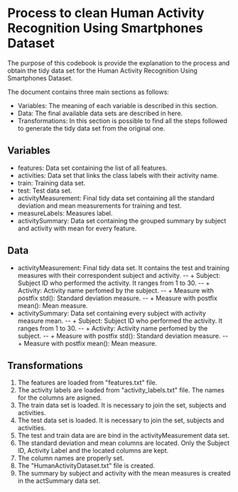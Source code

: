 Process to clean Human Activity Recognition Using Smartphones Dataset 
===============

The purpose of this codebook is provide the explanation to the process and obtain the tidy data set for the Human Activity Recognition Using Smartphones Dataset.

The document contains three main sections as follows:
* Variables: The meaning of each variable is described in this section.
* Data: The final available data sets are described in here.
* Transformations: In this section is possible to find all the steps followed to generate the tidy data set from the original one.

## Variables
* features: Data set containing the list of all features.
* activities: Data set that links the class labels with their activity name.
* train: Training data set.
* test: Test data set.
* activityMeasurement: Final tidy data set containing all the standard deviation and mean measurements for training and test. 
* measureLabels: Measures label.
* activitySummary: Data set containing the grouped summary by subject and activity with mean for every feature.

## Data
* activityMeasurement: Final tidy data set. It contains the test and training measures with their correspondent subject and activity.
-- + Subject: Subject ID who performed the activity. It ranges from 1 to 30.
-- + Activity: Activity name perfomed by the subject.
-- + Measure with postfix std(): Standard deviation measure.
-- + Measure with postfix mean(): Mean measure.
* activitySummary: Data set containing every subject with activity measure mean.
-- + Subject: Subject ID who performed the activity. It ranges from 1 to 30.
-- + Activity: Activity name perfomed by the subject.
-- + Measure with postfix std(): Standard deviation measure.
-- + Measure with postfix mean(): Mean measure.	

## Transformations
1. The features are loaded from "features.txt" file.
2. The activity labels are loaded from "activity_labels.txt" file. The names for the columns are asigned.
3. The train data set is loaded. It is necessary to join the set, subjects and activities.
4. The test data set is loaded. It is necessary to join the set, subjects and activities.
5. The test and train data are are bind in the activityMeasurement data set.
6. The standard deviation and mean columns are located. Only the Subject ID, Activity Label and the located columns are kept.
7. The column names are properly set.
8. The "HumanActivityDataset.txt" file is created.
9. The summary by subject and activity with the mean measures is created in the actSummary data set.


